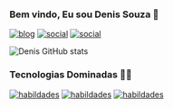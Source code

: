 ### Bem vindo, Eu sou Denis Souza 🤙

[![blog](https://img.shields.io/badge/Wordpress-21759B?style=for-the-badge&logo=wordpress&logoColor=white)]()
[![social](https://img.shields.io/badge/Instagram-E4405F?style=for-the-badge&logo=instagram&logoColor=white)]()
[![social](https://img.shields.io/badge/GitHub-100000?style=for-the-badge&logo=github&logoColor=white)]()

![Denis GitHub stats](https://github-readme-stats.vercel.app/api?username=DHRS04&eshow_icons=true&theme=gruvbox)

### Tecnologias Dominadas 🧑‍💻
[![habildades](https://img.shields.io/badge/HTML5-E34F26?style=for-the-badge&logo=html5&logoColor=white)]()
[![habildades](https://img.shields.io/badge/CSS-239120?&style=for-the-badge&logo=css3&logoColor=white)]()
[![habildades](https://img.shields.io/badge/JavaScript-F7DF1E?style=for-the-badge&logo=javascript&logoColor=black)]()

